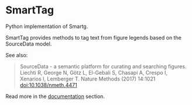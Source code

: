 # SmartTag
Python implementation of Smartg.

SmartTag provides methods to tag text from figure legends based on the SourceData model.

See also:

> SourceData - a semantic platform for curating and searching figures.
> Liechti R, George N, Götz L, El-Gebali S, Chasapi A, Crespo I, Xenarios I, Lemberger T.
> Nature Methods (2017) 14:1021 [doi:10.1038/nmeth.4471](http://doi.org/10.1038/nmeth.4471)

Read more in the [documentation](docs/index.md) section.
